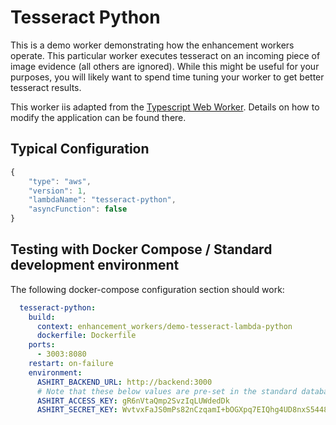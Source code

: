# Tesseract Python

This is a demo worker demonstrating how the enhancement workers operate. This particular worker executes tesseract on an incoming piece of image evidence (all others are ignored). While this might be useful for your purposes, you will likely want to spend time tuning your worker to get better tesseract results.

This worker iis adapted from the [Typescript Web Worker](/enhancement_worker_templates/web/typescript_express/readme.md). Details on how to modify the application can be found there.

## Typical Configuration

```ts
{
    "type": "aws", 
    "version": 1,
    "lambdaName": "tesseract-python",
    "asyncFunction": false
}
```

## Testing with Docker Compose / Standard development environment

The following docker-compose configuration section should work:

```yml
  tesseract-python:
    build:
      context: enhancement_workers/demo-tesseract-lambda-python
      dockerfile: Dockerfile
    ports:
      - 3003:8080
    restart: on-failure
    environment:
      ASHIRT_BACKEND_URL: http://backend:3000
      # Note that these below values are pre-set in the standard database seed
      ASHIRT_ACCESS_KEY: gR6nVtaQmp2SvzIqLUWdedDk
      ASHIRT_SECRET_KEY: WvtvxFaJS0mPs82nCzqamI+bOGXpq7EIQhg4UD8nxS5448XG9N0gNAceJGBLPdCA3kAzC4MdUSHnKCJ/lZD++A==
```
